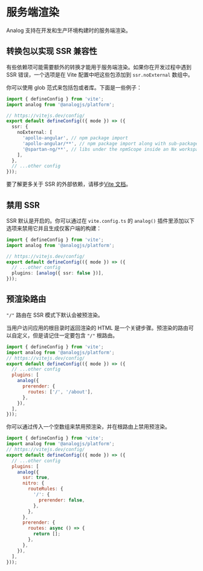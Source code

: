 # 服务端渲染

Analog 支持在开发和生产环境构建时的服务端渲染。

## 转换包以实现 SSR 兼容性

有些依赖项可能需要额外的转换才能用于服务端渲染。如果你在开发过程中遇到 SSR 错误，一个选项是在 Vite 配置中吧这些包添加到 `ssr.noExternal` 数组中。

你可以使用 glob 范式来包括包或者库。下面是一些例子：

```ts
import { defineConfig } from 'vite';
import analog from '@analogjs/platform';

// https://vitejs.dev/config/
export default defineConfig(({ mode }) => ({
  ssr: {
    noExternal: [
      'apollo-angular', // npm package import
      'apollo-angular/**', // npm package import along with sub-packages
      '@spartan-ng/**', // libs under the npmScope inside an Nx workspace
    ],
  },
  // ...other config
}));
```

要了解更多关于 SSR 的外部依赖，请移步[Vite 文档](https://vitejs.dev/guide/ssr.html#ssr-externals)。

## 禁用 SSR

SSR 默认是开启的。你可以通过在 `vite.config.ts` 的 `analog()` 插件里添加以下选项来禁用它并且生成仅客户端的构建：

```ts
import { defineConfig } from 'vite';
import analog from '@analogjs/platform';

// https://vitejs.dev/config/
export default defineConfig(({ mode }) => ({
  // ...other config
  plugins: [analog({ ssr: false })],
}));
```

## 预渲染路由

`"/"` 路由在 SSR 模式下默认会被预渲染。

当用户访问应用的根目录时返回渲染的 HTML 是一个关键步骤。预渲染的路由可以自定义，但是请记住一定要包含 `"/"` 根路由。

```js
import { defineConfig } from 'vite';
import analog from '@analogjs/platform';
// https://vitejs.dev/config/
export default defineConfig(({ mode }) => ({
  // ...other config
  plugins: [
    analog({
      prerender: {
        routes: ['/', '/about'],
      },
    }),
  ],
}));
```

你可以通过传入一个空数组来禁用预渲染，并在根路由上禁用预渲染。

```js
import { defineConfig } from 'vite';
import analog from '@analogjs/platform';
// https://vitejs.dev/config/
export default defineConfig(({ mode }) => ({
  // ...other config
  plugins: [
    analog({
      ssr: true,
      nitro: {
        routeRules: {
          '/': {
            prerender: false,
          },
        },
      },
      prerender: {
        routes: async () => {
          return [];
        },
      },
    }),
  ],
}));
```
